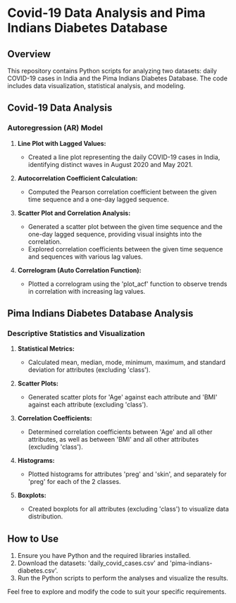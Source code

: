 # Covid-19 Data Analysis and Pima Indians Diabetes Database

## Overview
This repository contains Python scripts for analyzing two datasets: daily COVID-19 cases in India and the Pima Indians Diabetes Database. The code includes data visualization, statistical analysis, and modeling.

## Covid-19 Data Analysis
### Autoregression (AR) Model
1. **Line Plot with Lagged Values:**
   - Created a line plot representing the daily COVID-19 cases in India, identifying distinct waves in August 2020 and May 2021.

2. **Autocorrelation Coefficient Calculation:**
   - Computed the Pearson correlation coefficient between the given time sequence and a one-day lagged sequence.

3. **Scatter Plot and Correlation Analysis:**
   - Generated a scatter plot between the given time sequence and the one-day lagged sequence, providing visual insights into the correlation.
   - Explored correlation coefficients between the given time sequence and sequences with various lag values.

4. **Correlogram (Auto Correlation Function):**
   - Plotted a correlogram using the 'plot_acf' function to observe trends in correlation with increasing lag values.

## Pima Indians Diabetes Database Analysis
### Descriptive Statistics and Visualization
1. **Statistical Metrics:**
   - Calculated mean, median, mode, minimum, maximum, and standard deviation for attributes (excluding 'class').

2. **Scatter Plots:**
   - Generated scatter plots for 'Age' against each attribute and 'BMI' against each attribute (excluding 'class').

3. **Correlation Coefficients:**
   - Determined correlation coefficients between 'Age' and all other attributes, as well as between 'BMI' and all other attributes (excluding 'class').

4. **Histograms:**
   - Plotted histograms for attributes 'preg' and 'skin', and separately for 'preg' for each of the 2 classes.

5. **Boxplots:**
   - Created boxplots for all attributes (excluding 'class') to visualize data distribution.

## How to Use
1. Ensure you have Python and the required libraries installed.
2. Download the datasets: 'daily_covid_cases.csv' and 'pima-indians-diabetes.csv'.
3. Run the Python scripts to perform the analyses and visualize the results.

Feel free to explore and modify the code to suit your specific requirements.
